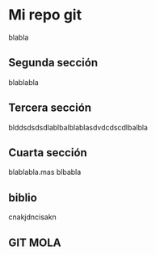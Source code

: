 # Mi repo git

blabla

## Segunda sección

blablabla

## Tercera sección

blddsdsdsdlablbalblablasdvdcdscdlbalbla

## Cuarta sección

blablabla.mas blbabla

## biblio

cnakjdncisakn

## GIT MOLA
